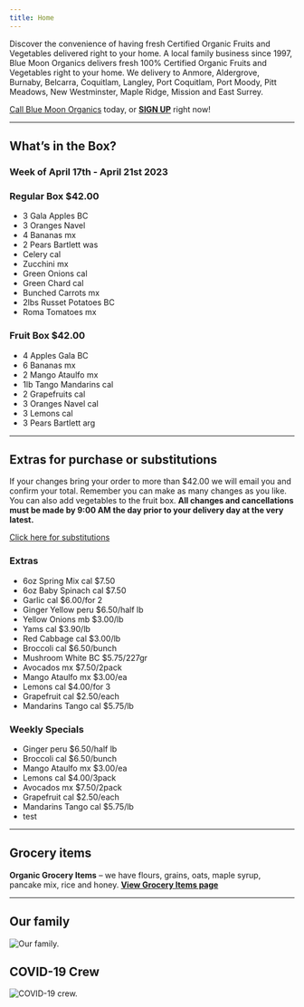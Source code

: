 ```yaml
---
title: Home
---
```


Discover the convenience of having fresh Certified Organic Fruits and Vegetables delivered right to your home. A local family business since 1997, Blue Moon Organics delivers fresh 100% Certified Organic Fruits and Vegetables right to your home. We delivery to Anmore, Aldergrove, Burnaby, Belcarra, Coquitlam, Langley, Port Coquitlam, Port Moody, Pitt Meadows, New Westminster, Maple Ridge, Mission and East Surrey.

[Call Blue Moon Organics](/contact) today, or **[SIGN UP](/sign-up)** right now!

***

## What’s in the Box?

### **Week of April 17th - April 21st 2023**

### Regular Box $42.00

* 3 Gala Apples  BC
* 3 Oranges Navel
* 4 Bananas  mx
* 2 Pears Bartlett  was
* Celery  cal
* Zucchini  mx
* Green Onions  cal
* Green Chard  cal
* Bunched Carrots  mx
* 2lbs Russet Potatoes  BC
* Roma Tomatoes  mx

### Fruit Box $42.00

* 4 Apples Gala  BC
* 6 Bananas  mx
* 2 Mango Ataulfo  mx
* 1lb Tango Mandarins  cal
* 2 Grapefruits  cal
* 3 Oranges Navel  cal
* 3 Lemons  cal
* 3 Pears Bartlett  arg

***

## Extras for purchase or substitutions

If your changes bring your order to more than $42.00 we will email you and confirm your total. Remember you can make as many changes as you like. You can also add vegetables to the fruit box. **All changes and cancellations must be made by 9:00 AM the day prior to your delivery day at the very latest.**

[Click here for substitutions](/substitutions "Click here for substitutions")

### Extras

* 6oz Spring Mix  cal   $7.50
* 6oz Baby Spinach  cal   $7.50
* Garlic  cal   $6.00/for 2
* Ginger Yellow  peru  $6.50/half lb
* Yellow Onions  mb   $3.00/lb
* Yams  cal   $3.90/lb
* Red Cabbage  cal   $3.00/lb
* Broccoli  cal   $6.50/bunch
* Mushroom White  BC    $5.75/227gr
* Avocados  mx   $7.50/2pack
* Mango Ataulfo  mx  $3.00/ea
* Lemons  cal   $4.00/for 3
* Grapefruit  cal    $2.50/each
* Mandarins Tango  cal   $5.75/lb

### Weekly Specials

* Ginger  peru   $6.50/half lb
* Broccoli  cal  $6.50/bunch
* Mango Ataulfo  mx   $3.00/ea
* Lemons  cal  $4.00/3pack
* Avocados  mx  $7.50/2pack
* Grapefruit  cal    $2.50/each
* Mandarins Tango  cal   $5.75/lb
* test

***

## Grocery items

**Organic Grocery Items** – we have flours, grains, oats, maple syrup, pancake mix, rice and honey. **[View Grocery Items page](/groceries)**

***

## Our family

![Our family.](/images/IMG_1376-copy.jpg "Our family")

## COVID-19 Crew

![COVID-19 crew.](/images/covid.jpg "COVID-19 crew")
